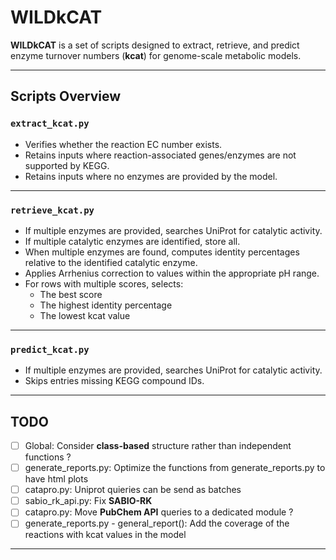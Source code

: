 # WILDkCAT

**WILDkCAT** is a set of scripts designed to extract, retrieve, and predict enzyme turnover numbers (**kcat**) for genome-scale metabolic models.   

---

## Scripts Overview

### `extract_kcat.py`
- Verifies whether the reaction EC number exists.  
- Retains inputs where reaction-associated genes/enzymes are not supported by KEGG.  
- Retains inputs where no enzymes are provided by the model.  

---

### `retrieve_kcat.py`
- If multiple enzymes are provided, searches UniProt for catalytic activity.  
- If multiple catalytic enzymes are identified, store all.
- When multiple enzymes are found, computes identity percentages relative to the identified catalytic enzyme.  
- Applies Arrhenius correction to values within the appropriate pH range.  
- For rows with multiple scores, selects:
  - The best score  
  - The highest identity percentage  
  - The lowest kcat value  

---

### `predict_kcat.py`
- If multiple enzymes are provided, searches UniProt for catalytic activity.  
- Skips entries missing KEGG compound IDs.  

---

## TODO
- [ ] Global: Consider **class-based** structure rather than independent functions ? 
- [ ] generate_reports.py: Optimize the functions from generate_reports.py to have html plots
- [ ] catapro.py: Uniprot quieries can be send as batches
- [ ] sabio_rk_api.py: Fix **SABIO-RK** 
- [ ] catapro.py: Move **PubChem API** queries to a dedicated module ? 
- [ ] generate_reports.py - general_report(): Add the coverage of the reactions with kcat values in the model

---
